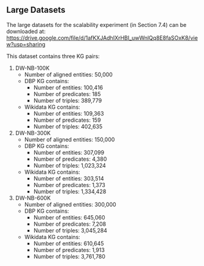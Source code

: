 ## Large Datasets
The large datasets for the scalability experiment (in Section 7.4) can be downloaded at: https://drive.google.com/file/d/1afKXJAdhIXrHBI_uwWnlQq8E8faSOxK8/view?usp=sharing

This dataset contains three KG pairs:

1. DW-NB-100K
   - Number of aligned entities: 50,000
   - DBP KG contains: 
     * Number of entities: 100,416 
     * Number of predicates: 185 
     * Number of triples: 389,779
   - Wikidata KG contains:
     * Number of entities: 109,363 
     * Number of predicates: 159
     * Number of triples: 402,635
2. DW-NB-300K
   - Number of aligned entities: 150,000
   - DBP KG contains: 
     * Number of entities: 307,099 
     * Number of predicates: 4,380 
     * Number of triples: 1,023,324
   - Wikidata KG contains:
     * Number of entities: 303,514 
     * Number of predicates: 1,373
     * Number of triples: 1,334,428
3. DW-NB-600K
   - Number of aligned entities: 300,000
   - DBP KG contains: 
     * Number of entities: 645,060 
     * Number of predicates: 7,208 
     * Number of triples: 3,045,284
   - Wikidata KG contains:
     * Number of entities: 610,645 
     * Number of predicates: 1,913
     * Number of triples: 3,761,780
